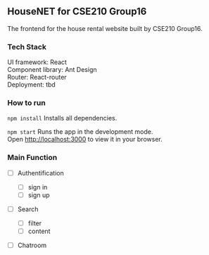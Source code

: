 ## HouseNET for CSE210 Group16
The frontend for the house rental website built by CSE210 Group16.

### Tech Stack
UI framework: React\
Component library: Ant Design\
Router: React-router\
Deployment: tbd


### How to run
`npm install`
Installs all dependencies.

`npm start`
Runs the app in the development mode.\
Open [http://localhost:3000](http://localhost:3000) to view it in your browser.

### Main Function
- [ ] Authentification
  - [ ] sign in
  - [ ] sign up
- [ ] Search
  - [ ] filter
  - [ ] content
- [ ] Chatroom


